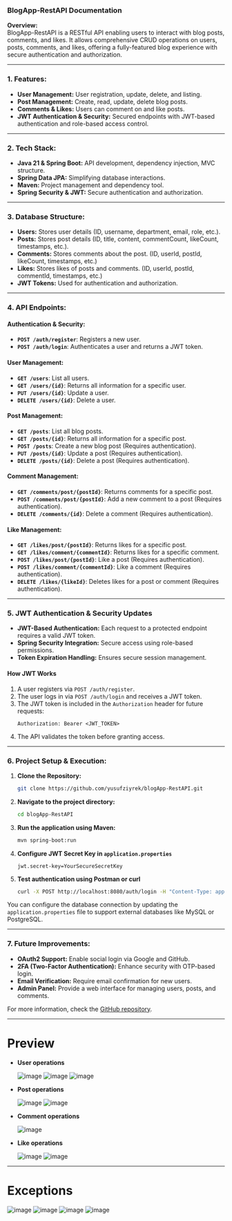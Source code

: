 ### BlogApp-RestAPI Documentation

**Overview:**  
BlogApp-RestAPI is a RESTful API enabling users to interact with blog posts, comments, and likes. It allows comprehensive CRUD operations on users, posts, comments, and likes, offering a fully-featured blog experience with secure authentication and authorization.

---

### **1. Features:**
- **User Management:** User registration, update, delete, and listing.
- **Post Management:** Create, read, update, delete blog posts.
- **Comments & Likes:** Users can comment on and like posts.
- **JWT Authentication & Security:** Secured endpoints with JWT-based authentication and role-based access control.

---

### **2. Tech Stack:**
- **Java 21 & Spring Boot:** API development, dependency injection, MVC structure.
- **Spring Data JPA:** Simplifying database interactions.
- **Maven:** Project management and dependency tool.
- **Spring Security & JWT:** Secure authentication and authorization.

---

### **3. Database Structure:**

- **Users:** Stores user details (ID, username, department, email, role, etc.).
- **Posts:** Stores post details (ID, title, content, commentCount, likeCount, timestamps, etc.).
- **Comments:** Stores comments about the post. (ID, userId, postId, likeCount, timestamps, etc.)
- **Likes:** Stores likes of posts and comments. (ID, userId, postId, commentId, timestamps, etc.)
- **JWT Tokens:** Used for authentication and authorization.

---

### **4. API Endpoints:**

#### **Authentication & Security:**
- **`POST /auth/register`**: Registers a new user.
- **`POST /auth/login`**: Authenticates a user and returns a JWT token.

#### **User Management:**
- **`GET /users`**: List all users.
- **`GET /users/{id}`**: Returns all information for a specific user.
- **`PUT /users/{id}`**: Update a user.
- **`DELETE /users/{id}`**: Delete a user.

#### **Post Management:**
- **`GET /posts`**: List all blog posts.
- **`GET /posts/{id}`**: Returns all information for a specific post.
- **`POST /posts`**: Create a new blog post (Requires authentication).
- **`PUT /posts/{id}`**: Update a post (Requires authentication).
- **`DELETE /posts/{id}`**: Delete a post (Requires authentication).

#### **Comment Management:**
- **`GET /comments/post/{postId}`**: Returns comments for a specific post.
- **`POST /comments/post/{postId}`**: Add a new comment to a post (Requires authentication).
- **`DELETE /comments/{id}`**: Delete a comment (Requires authentication).

#### **Like Management:**
- **`GET /likes/post/{postId}`**: Returns likes for a specific post.
- **`GET /likes/comment/{commentId}`**: Returns likes for a specific comment.
- **`POST /likes/post/{postId}`**: Like a post (Requires authentication).
- **`POST /likes/comment/{commentId}`**: Like a comment (Requires authentication).
- **`DELETE /likes/{likeId}`**: Deletes likes for a post or comment (Requires authentication).

---

### **5. JWT Authentication & Security Updates**
- **JWT-Based Authentication:** Each request to a protected endpoint requires a valid JWT token.
- **Spring Security Integration:** Secure access using role-based permissions.
- **Token Expiration Handling:** Ensures secure session management.

#### **How JWT Works**
1. A user registers via `POST /auth/register`.
2. The user logs in via `POST /auth/login` and receives a JWT token.
3. The JWT token is included in the `Authorization` header for future requests:
   ```
   Authorization: Bearer <JWT_TOKEN>
   ```
4. The API validates the token before granting access.

---

### **6. Project Setup & Execution:**

1. **Clone the Repository:**
   ```bash
   git clone https://github.com/yusufziyrek/blogApp-RestAPI.git
   ```

2. **Navigate to the project directory:**
   ```bash
   cd blogApp-RestAPI
   ```

3. **Run the application using Maven:**
   ```bash
   mvn spring-boot:run
   ```

4. **Configure JWT Secret Key in `application.properties`**
   ```
   jwt.secret-key=YourSecureSecretKey
   ```

5. **Test authentication using Postman or curl**
   ```bash
   curl -X POST http://localhost:8080/auth/login -H "Content-Type: application/json" -d '{"username":"user1","password":"password"}'
   ```

You can configure the database connection by updating the `application.properties` file to support external databases like MySQL or PostgreSQL.

---

### **7. Future Improvements:**
- **OAuth2 Support:** Enable social login via Google and GitHub.
- **2FA (Two-Factor Authentication):** Enhance security with OTP-based login.
- **Email Verification:** Require email confirmation for new users.
- **Admin Panel:** Provide a web interface for managing users, posts, and comments.

For more information, check the [GitHub repository](https://github.com/yusufziyrek/blogApp-RestAPI).

---

# **Preview**
- **User operations**
  
  ![image](https://github.com/user-attachments/assets/8381ac64-f820-40a5-923a-6346b743b523)
  ![image](https://github.com/user-attachments/assets/f38bff4e-10f3-4e74-8a4a-fb5358042a7c)
  ![image](https://github.com/user-attachments/assets/8147842a-ae8a-4105-ba89-1a202329e8eb)

- **Post operations**

  ![image](https://github.com/user-attachments/assets/89504de4-3dec-486f-bf37-ad5426320a44)
  ![image](https://github.com/user-attachments/assets/5f5912f1-cac1-41d5-9232-a212b15a5eee)

- **Comment operations**

  ![image](https://github.com/user-attachments/assets/327e81c4-d692-498f-a4ab-fa1245c6350a)

- **Like operations**

  ![image](https://github.com/user-attachments/assets/17eb5e5d-3980-4016-8c4d-a37f9153c1a1)
  ![image](https://github.com/user-attachments/assets/a942590b-80ae-498e-8f3e-ca450f268e40)

---

# **Exceptions**

  ![image](https://github.com/user-attachments/assets/4945327f-d2e4-4de4-acfd-c375c4eb5389)
  ![image](https://github.com/user-attachments/assets/4247b747-a1e3-4ce9-a27c-29c7b5ab4fe4)
  ![image](https://github.com/user-attachments/assets/ebc8f309-fe61-48b8-a8f5-82c652b20a60)
  ![image](https://github.com/user-attachments/assets/384e82b4-c77a-470b-9b35-6b227b0f89ca)
